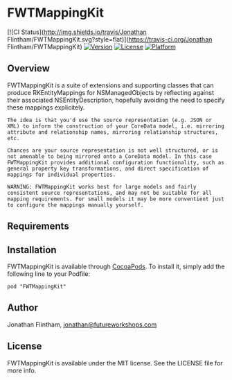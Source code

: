 # FWTMappingKit

[![CI Status](http://img.shields.io/travis/Jonathan Flintham/FWTMappingKit.svg?style=flat)](https://travis-ci.org/Jonathan Flintham/FWTMappingKit)
[![Version](https://img.shields.io/cocoapods/v/FWTMappingKit.svg?style=flat)](http://cocoadocs.org/docsets/FWTMappingKit)
[![License](https://img.shields.io/cocoapods/l/FWTMappingKit.svg?style=flat)](http://cocoadocs.org/docsets/FWTMappingKit)
[![Platform](https://img.shields.io/cocoapods/p/FWTMappingKit.svg?style=flat)](http://cocoadocs.org/docsets/FWTMappingKit)

## Overview

FWTMappingKit is a suite of extensions and supporting classes that can produce RKEntityMappings for NSManagedObjects by reflecting against their associated NSEntityDescription, hopefully avoiding the need to specify these mappings explicitely.
                       
    The idea is that you'd use the source representation (e.g. JSON or XML) to inform the construction of your CoreData model, i.e. mirroring attribute and relationship names, mirroring relationship structures, etc.
                       
    Chances are your source representation is not well structured, or is not amenable to being mirrored onto a CoreData model. In this case FWTMappingKit provides additional configuration functionality, such as general property key transformations, and direct specification of mappings for individual properties.
                       
    WARNING: FWTMappingKit works best for large models and fairly consistent source representations, and may not be suitable for all mapping requirements. For small models it may be more conventient just to configure the mappings manually yourself.

## Requirements

## Installation

FWTMappingKit is available through [CocoaPods](http://cocoapods.org). To install
it, simply add the following line to your Podfile:

    pod "FWTMappingKit"

## Author

Jonathan Flintham, jonathan@futureworkshops.com

## License

FWTMappingKit is available under the MIT license. See the LICENSE file for more info.

